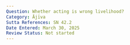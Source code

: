 ```yaml
---
Question: Whether acting is wrong livelihood?
Category: Ājīva
Sutta References: SN 42.2
Date Entered: March 30, 2025
Review Status: Not started
---
```

